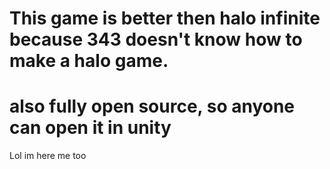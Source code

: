 # This game is better then halo infinite because 343 doesn't know how to make a halo game.
# also fully open source, so anyone can open it in unity
Lol im here
me too
